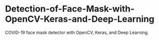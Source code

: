 # Detection-of-Face-Mask-with-OpenCV-Keras-and-Deep-Learning
COVID-19 face mask detector with OpenCV, Keras, and Deep Learning.

